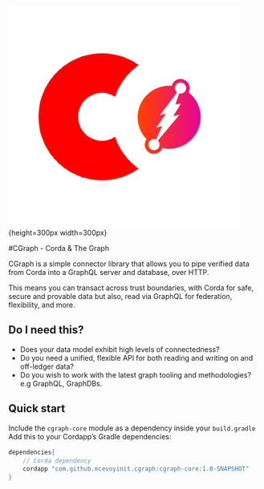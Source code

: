 ![alt text](resources/images/cgraph.png){height=300px width=300px}

#CGraph - Corda & The Graph

CGraph is a simple connector library that allows you to pipe verified data from Corda into a GraphQL server and database, over HTTP. 

This means you can transact across trust boundaries, with Corda for safe, secure and provable data but also,
 read via GraphQL for federation, flexibility, and more.

## Do I need this?

* Does your data model exhibit high levels of connectedness?
* Do you need a unified, flexible API for both reading and writing on and off-ledger data?
* Do you wish to work with the latest graph tooling and methodologies? e.g GraphQL, GraphDBs.

## Quick start

Include the `cgraph-core` module as a dependency inside your `build.gradle`
Add this to your Cordapp’s Gradle dependencies:

```groovy
dependencies{
    // Corda dependency
    cordapp "com.github.mcevoyinit.cgraph:cgraph-core:1.0-SNAPSHOT" 
} 
```  

    
